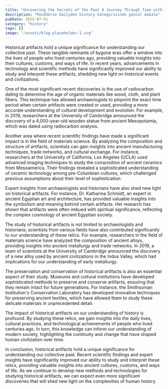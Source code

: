 ```yaml
---
title: "Uncovering the Secrets of the Past A Journey Through Time with Historical Artifacts"
description: "MindVerse Dailyden history kategorisinde güncel makale"
pubDate: 2025-07-01
category: "history"
tags: []
image: "/assets/blog-placeholder-1.svg"
---
```


Historical artifacts hold a unique significance for understanding our collective past. These tangible remnants of bygone eras offer a window into the lives of people who lived centuries ago, providing valuable insights into their cultures, customs, and ways of life. In recent years, advancements in technology and scientific methods have significantly improved our ability to study and interpret these artifacts, shedding new light on historical events and civilizations.

One of the most significant recent discoveries is the use of radiocarbon dating to determine the age of organic materials like wood, cloth, and plant fibers. This technique has allowed archaeologists to pinpoint the exact time period when certain artifacts were created or used, providing a more accurate understanding of cultural development and evolution. For example, in 2019, researchers at the University of Cambridge announced the discovery of a 4,000-year-old wooden statue from ancient Mesopotamia, which was dated using radiocarbon analysis.

Another area where recent scientific findings have made a significant impact is in the field of materials science. By analyzing the composition and structure of artifacts, scientists can gain insights into ancient manufacturing techniques, trade networks, and cultural exchange. For instance, researchers at the University of California, Los Angeles (UCLA) used advanced imaging techniques to study the composition of ancient ceramics from Mesoamerica. Their findings revealed a sophisticated understanding of ceramic technology among pre-Columbian cultures, which challenged previous assumptions about their level of sophistication.

Expert insights from archaeologists and historians have also shed new light on historical artifacts. For instance, Dr. Katharina Schmidt, an expert in ancient Egyptian art and architecture, has provided valuable insights into the symbolism and meaning behind certain artifacts. Her research has shown that artifacts were often imbued with spiritual significance, reflecting the complex cosmology of ancient Egyptian society.

The study of historical artifacts is not limited to archaeologists and historians; scientists from various fields have also contributed significantly to our understanding of these relics. For example, researchers in the field of materials science have analyzed the composition of ancient alloys, providing insights into ancient metallurgy and trade networks. In 2019, a team of scientists at the University of Cambridge announced the discovery of a new alloy used by ancient civilizations in the Indus Valley, which had implications for our understanding of early metallurgy.

The preservation and conservation of historical artifacts is also an essential aspect of their study. Museums and cultural institutions have developed sophisticated methods to preserve and conserve artifacts, ensuring that they remain intact for future generations. For instance, the Smithsonian Institution's Conservation Laboratory has developed innovative techniques for preserving ancient textiles, which have allowed them to study these delicate materials in unprecedented detail.

The impact of historical artifacts on our understanding of history is profound. By studying these relics, we gain insights into the daily lives, cultural practices, and technological achievements of people who lived centuries ago. In turn, this knowledge can inform our understanding of modern society, highlighting the continuity and change that have shaped human civilization over time.

In conclusion, historical artifacts hold a unique significance for understanding our collective past. Recent scientific findings and expert insights have significantly improved our ability to study and interpret these relics, providing valuable insights into ancient cultures, customs, and ways of life. As we continue to develop new methods and technologies for studying historical artifacts, we can expect even more significant discoveries that will shed new light on the complexities of human history.